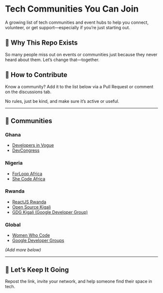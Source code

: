 # Tech Communities You Can Join

A growing list of tech communities and event hubs to help you connect, volunteer, or get support—especially if you’re just starting out.

## 🚀 Why This Repo Exists

So many people miss out on events or communities just because they never heard about them. Let’s change that—together.

## 🧠 How to Contribute

Know a community? Add it to the list below via a Pull Request or comment on the discussions tab.

No rules, just be kind, and make sure it’s active or useful.

---

## 📍 Communities

### Ghana
- [Developers in Vogue](https://developersinvogue.org/)
- [DevCongress](https://twitter.com/devcongress)

### Nigeria
- [ForLoop Africa](https://forloop.africa/)
- [She Code Africa](https://shecodeafrica.org/)

### Rwanda
- [ReactJS Rwanda](https://discord.gg/6PjR3pEgPK)
- [Open Source Kigali](https://github.com/Open-Source-Kigali)
- [GDG Kigali (Google Developer Group)](https://gdg.community.dev/gdg-kigali/)

### Global
- [Women Who Code](https://www.womenwhocode.com/)
- [Google Developer Groups](https://developers.google.com/community/gdg)

*(Add more below)*

---

## 🙌 Let’s Keep It Going

Repost the link, invite your network, and help someone find their space in tech.

